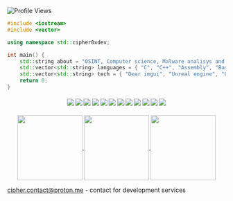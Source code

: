 ![Profile Views](https://komarev.com/ghpvc/?username=cipher0xdev&color=red)

```C++
#include <iostream>
#include <vector>

using namespace std::cipher0xdev;

int main() {
    std::string about = "OSINT, Computer science, Malware analisys and Digital forensics.";
    std::vector<std::string> languages = { "C", "C++", "Assembly", "Bash", "Powershell" };
    std::vector<std::string> tech = { "Dear imgui", "Unreal engine", "OpenGL", "Vulkan", "DirectX" };
    return 0; 
}
``` 

<h4 align="center">
  <img src="https://readme-components.vercel.app/api?component=logo&logo=c&text=false&fill=black&textfill=white&">
  <img src="https://readme-components.vercel.app/api?component=logo&logo=cplusplus&text=false&fill=black&textfill=white&">
  <img src="https://readme-components.vercel.app/api?component=logo&logo=powershell&text=false&fill=black&textfill=white&"> 
  <img src="https://readme-components.vercel.app/api?component=logo&logo=webassembly&text=false&fill=black&textfill=white&">
  <img src="https://readme-components.vercel.app/api?component=logo&logo=vim&text=false&fill=black&textfill=white&">
  <img src="https://readme-components.vercel.app/api?component=logo&logo=neovim&text=false&fill=black&textfill=white&">
  <img src="https://readme-components.vercel.app/api?component=logo&logo=qt&text=false&fill=black&textfill=white&">
  <img src="https://readme-components.vercel.app/api?component=logo&logo=blender&text=false&fill=black&textfill=white&">
  <img src="https://readme-components.vercel.app/api?component=logo&logo=linux&text=false&fill=black&textfill=white&">
  <img src="https://readme-components.vercel.app/api?component=logo&logo=windows&text=false&fill=black&textfill=white&">  
  <img src="https://readme-components.vercel.app/api?component=logo&logo=archlinux&text=false&fill=black&textfill=white&">  
  <img src="https://readme-components.vercel.app/api?component=logo&logo=android&text=false&fill=black&textfill=white&">
</h4>

<p align="center">
  <a href="https://github.com/cipher0xdev">
    <img align="center"
         height="150em"
         src="https://github-readme-stats.vercel.app/api?username=cipher0xdev&show_icons=true&include_all_commits=true&count_private=true&theme=apprentice&hide_border=true&bg_color=0D1117" />
  </a>
    
  <a href="https://github.com/cipher0xdev">
    <img align="center"
         height="150em"
         src="https://github-readme-streak-stats.herokuapp.com/?user=cipher0xdev&theme=black-ice&hide_border=true&stroke=0000&background=0D1117&ring=e05397&fire=e05397&currStreakLabel=e05397" />
  </a>
  <a href="https://github.com/cipher0xdev">
    <img align="center"
         height="150em"
         src="https://github-readme-stats.vercel.app/api/top-langs?username=cipher0xdev&show_icons=true&include_all_commits=true&count_private=true&theme=apprentice&hide_border=true&bg_color=0D1117&layout=compact"/>
  </a>
</p>

cipher.contact@proton.me - contact for development services
